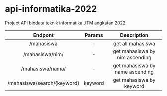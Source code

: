 # api-informatika-2022
Project API biodata teknik informatika UTM angkatan 2022

| Endpont           | Params | Description           |
|:-----------------:|:------:|:---------------------:|
| /mahasiswa        | -      | get all mahasiswa     |
| /mahasiswa/nim/ | -   | get mahasiswa by nim ascending |
| /mahasiswa/nama/ | -  | get mahasiswa by name ascending |
| /mahasiswa/search/{keyword} | keyword   | get mahasiswa by keyword |
